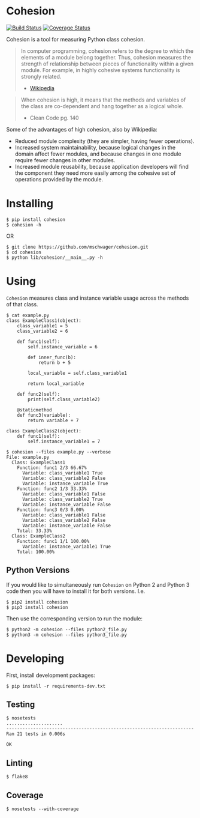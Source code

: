 # Cohesion

[![Build Status](https://travis-ci.org/mschwager/cohesion.svg?branch=master)](https://travis-ci.org/mschwager/cohesion)
[![Coverage Status](https://coveralls.io/repos/github/mschwager/cohesion/badge.svg?branch=master)](https://coveralls.io/github/mschwager/cohesion?branch=master)

Cohesion is a tool for measuring Python class cohesion.

> In computer programming, cohesion refers to the degree to which the elements
> of a module belong together. Thus, cohesion measures the strength of
> relationship between pieces of functionality within a given module. For
> example, in highly cohesive systems functionality is strongly related.
> - [Wikipedia](https://en.wikipedia.org/wiki/Cohesion_(computer_science))

> When cohesion is high, it means that the methods and variables of the class
> are co-dependent and hang together as a logical whole.
> - Clean Code pg. 140

Some of the advantages of high cohesion, also by Wikipedia:

* Reduced module complexity (they are simpler, having fewer operations).
* Increased system maintainability, because logical changes in the domain
  affect fewer modules, and because changes in one module require fewer
  changes in other modules.
* Increased module reusability, because application developers will find
  the component they need more easily among the cohesive set of operations
  provided by the module.

# Installing

```
$ pip install cohesion
$ cohesion -h
```

OR

```
$ git clone https://github.com/mschwager/cohesion.git
$ cd cohesion
$ python lib/cohesion/__main__.py -h
```

# Using

`Cohesion` measures class and instance variable usage across the methods
of that class.

```
$ cat example.py
class ExampleClass1(object):
    class_variable1 = 5
    class_variable2 = 6

    def func1(self):
        self.instance_variable = 6

        def inner_func(b):
            return b + 5

        local_variable = self.class_variable1

        return local_variable

    def func2(self):
        print(self.class_variable2)

    @staticmethod
    def func3(variable):
        return variable + 7

class ExampleClass2(object):
    def func1(self):
        self.instance_variable1 = 7
```

```
$ cohesion --files example.py --verbose
File: example.py
  Class: ExampleClass1
    Function: func1 2/3 66.67%
      Variable: class_variable1 True
      Variable: class_variable2 False
      Variable: instance_variable True
    Function: func2 1/3 33.33%
      Variable: class_variable1 False
      Variable: class_variable2 True
      Variable: instance_variable False
    Function: func3 0/3 0.00%
      Variable: class_variable1 False
      Variable: class_variable2 False
      Variable: instance_variable False
    Total: 33.33%
  Class: ExampleClass2
    Function: func1 1/1 100.00%
      Variable: instance_variable1 True
    Total: 100.00%
```

## Python Versions

If you would like to simultaneously run `Cohesion` on Python 2 and Python 3
code then you will have to install it for both versions. I.e.

```
$ pip2 install cohesion
$ pip3 install cohesion
```

Then use the corresponding version to run the module:

```
$ python2 -m cohesion --files python2_file.py
$ python3 -m cohesion --files python3_file.py
```

# Developing

First, install development packages:

```
$ pip install -r requirements-dev.txt
```

## Testing

```
$ nosetests
.....................
----------------------------------------------------------------------
Ran 21 tests in 0.006s

OK
```

## Linting

```
$ flake8
```

## Coverage

```
$ nosetests --with-coverage
```
